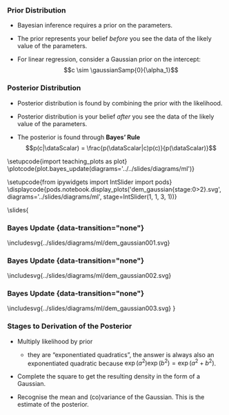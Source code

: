 ### Prior Distribution

-   Bayesian inference requires a prior on the parameters.

-   The prior represents your belief *before* you see the data of the
    likely value of the parameters.

-   For linear regression, consider a Gaussian prior on the intercept:
    $$c \sim \gaussianSamp{0}{\alpha_1}$$

### Posterior Distribution

-   Posterior distribution is found by combining the prior with the
    likelihood.

-   Posterior distribution is your belief *after* you see the data of
    the likely value of the parameters.

-   The posterior is found through **Bayes’ Rule**
    $$p(c|\dataScalar) = \frac{p(\dataScalar|c)p(c)}{p(\dataScalar)}$$

\setupcode{import teaching_plots as plot}
\plotcode{plot.bayes_update(diagrams='../../slides/diagrams/ml')}

\setupcode{from ipywidgets import IntSlider
import pods}
\displaycode{pods.notebook.display_plots('dem_gaussian{stage:0>2}.svg', 
                            diagrams='../slides/diagrams/ml', 
							stage=IntSlider(1, 1, 3, 1))}

\slides{
### Bayes Update {data-transition="none"}

\includesvg{../slides/diagrams/ml/dem_gaussian001.svg}

### Bayes Update {data-transition="none"}

\includesvg{../slides/diagrams/ml/dem_gaussian002.svg}

### Bayes Update {data-transition="none"}

\includesvg{../slides/diagrams/ml/dem_gaussian003.svg}
}

### Stages to Derivation of the Posterior

-   Multiply likelihood by prior

    -   they are “exponentiated quadratics”, the answer is always also
        an exponentiated quadratic because
        $\exp(a^2)\exp(b^2) = \exp(a^2 + b^2)$.

-   Complete the square to get the resulting density in the form of a
    Gaussian.

-   Recognise the mean and (co)variance of the Gaussian. This is the
    estimate of the posterior.


